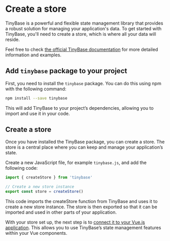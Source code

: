 # Create a store

TinyBase is a powerful and flexible state management library that provides a robust solution for managing your application's data. To get started with TinyBase, you'll need to create a store, which is where all your data will reside.

Feel free to check [the official TinyBase documentation](https://tinybase.org/guides/the-basics/creating-a-store/) for more detailed information and examples.

## Add `tinybase` package to your project

First, you need to install the `tinybase` package. You can do this using npm with the following command:

```bash
npm install --save tinybase
```

This will add TinyBase to your project’s dependencies, allowing you to import and use it in your code.

## Create a store

Once you have installed the TinyBase package, you can create a store. The store is a central place where you can keep and manage your application’s state.

Create a new JavaScript file, for example `tinybase.js`, and add the following code:

```javascript
import { createStore } from 'tinybase'

// Create a new store instance
export const store = createStore()
```

This code imports the createStore function from TinyBase and uses it to create a new store instance. The store is then exported so that it can be imported and used in other parts of your application.

With your store set up, the next step is to [connect it to your Vue.js application](/guide/getting-started/connect-to-vuejs-app). This allows you to use TinyBase’s state management features within your Vue components.
